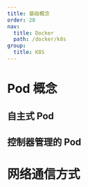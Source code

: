 ```yaml
---
title: 基础概念
order: 20
nav:
  title: Docker
  path: /docker/k8s
group:
  title: K8S
---
```


# Pod 概念

## 自主式 Pod

## 控制器管理的 Pod

# 网络通信方式
